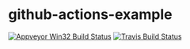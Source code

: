 # github-actions-example

[![Appveyor Win32 Build Status](https://ci.appveyor.com/api/projects/status/8mm3416u14ymgc2x?svg=true)](https://ci.appveyor.com/project/ygj6/github-actions-example)
[![Travis Build Status](https://travis-ci.org/ygj6/github-actions-example.svg?branch=master)](https://travis-ci.org/ygj6/github-actions-example)
